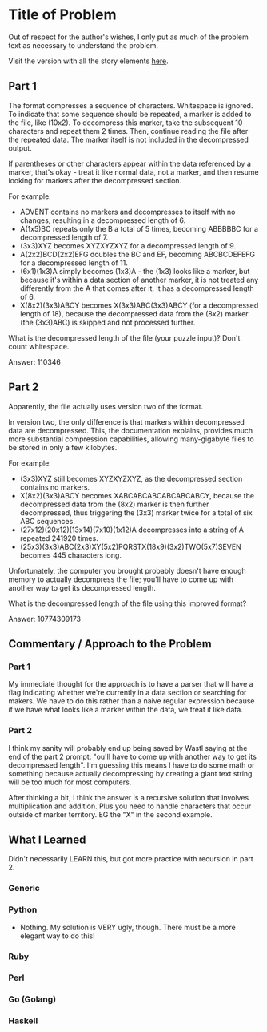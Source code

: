 # Title of Problem

Out of respect for the author's wishes, I only put as much of the problem text as necessary to understand the problem.

Visit the version with all the story elements [here](https://adventofcode.com/2016/day/9).

## Part 1
The format compresses a sequence of characters. Whitespace is ignored. To indicate that some sequence should be repeated, a marker is added to the file, like (10x2). To decompress this marker, take the subsequent 10 characters and repeat them 2 times. Then, continue reading the file after the repeated data. The marker itself is not included in the decompressed output.

If parentheses or other characters appear within the data referenced by a marker, that's okay - treat it like normal data, not a marker, and then resume looking for markers after the decompressed section.

For example:

- ADVENT contains no markers and decompresses to itself with no changes, resulting in a decompressed length of 6.
- A(1x5)BC repeats only the B a total of 5 times, becoming ABBBBBC for a decompressed length of 7.
- (3x3)XYZ becomes XYZXYZXYZ for a decompressed length of 9.
- A(2x2)BCD(2x2)EFG doubles the BC and EF, becoming ABCBCDEFEFG for a decompressed length of 11.
- (6x1)(1x3)A simply becomes (1x3)A - the (1x3) looks like a marker, but because it's within a data section of another marker, it is not treated any differently from the A that comes after it. It has a decompressed length of 6.
- X(8x2)(3x3)ABCY becomes X(3x3)ABC(3x3)ABCY (for a decompressed length of 18), because the decompressed data from the (8x2) marker (the (3x3)ABC) is skipped and not processed further.

What is the decompressed length of the file (your puzzle input)? Don't count whitespace.

Answer: 110346
## Part 2
Apparently, the file actually uses version two of the format.

In version two, the only difference is that markers within decompressed data are decompressed. This, the documentation explains, provides much more substantial compression capabilities, allowing many-gigabyte files to be stored in only a few kilobytes.

For example:

- (3x3)XYZ still becomes XYZXYZXYZ, as the decompressed section contains no markers.
- X(8x2)(3x3)ABCY becomes XABCABCABCABCABCABCY, because the decompressed data from the (8x2) marker is then further decompressed, thus triggering the (3x3) marker twice for a total of six ABC sequences.
- (27x12)(20x12)(13x14)(7x10)(1x12)A decompresses into a string of A repeated 241920 times.
- (25x3)(3x3)ABC(2x3)XY(5x2)PQRSTX(18x9)(3x2)TWO(5x7)SEVEN becomes 445 characters long.

Unfortunately, the computer you brought probably doesn't have enough memory to actually decompress the file; you'll have to come up with another way to get its decompressed length.

What is the decompressed length of the file using this improved format?

Answer: 10774309173
## Commentary / Approach to the Problem
### Part 1
My immediate thought for the approach is to have a parser that will have a flag indicating whether we're currently in a data section or searching for makers. We have to do this rather than a naive regular expression because if we have what looks like a marker within the data, we treat it like data. 
### Part 2
I think my sanity will probably end up being saved by Wastl saying at the end of the part 2 prompt: "ou'll have to come up with another way to get its decompressed length". I'm 
guessing this means I have to do some math or something because actually decompressing by creating a giant text string will be too much for most computers.

After thinking a bit, I think the answer is a recursive solution that involves multiplication and addition. Plus you need to handle characters that occur outside of
marker territory. EG the "X" in the second example.
## What I Learned
Didn't necessarily LEARN this, but got more practice with recursion in part 2.

### Generic

### Python
- Nothing. My solution is VERY ugly, though. There must be a more elegant way to do this!

### Ruby

### Perl

### Go (Golang)

### Haskell
